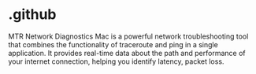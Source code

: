 # .github
MTR Network Diagnostics Mac is a powerful network troubleshooting tool that combines the functionality of traceroute and ping in a single application. It provides real-time data about the path and performance of your internet connection, helping you identify latency, packet loss.
